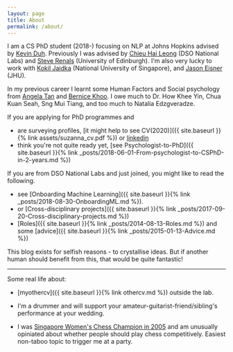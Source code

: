 ```yaml
---
layout: page
title: About
permalink: /about/
---
```


I am a CS PhD student (2018-) focusing on NLP at Johns Hopkins advised by [Kevin Duh](http://cs.jhu.edu/~kevinduh/). Previously I was advised by [Chieu Hai
Leong](https://chaileon.github.io) (DSO National Labs) and [Steve Renals](http://homepages.inf.ed.ac.uk/srenals/) (University of Edinburgh). I'm
also very lucky to work with [Kokil Jaidka](https://kokiljaidka.wordpress.com/about/) (National University of Singapore), and [Jason Eisner](www.cs.jhu.edu/~jason) (JHU).

In my previous career I learnt some Human Factors and Social psychology from [Angela Tan](https://www.linkedin.com/in/angela-tan-aa67487/) and [Bernice Khoo](https://www.linkedin.com/in/bernicekhoo/?originalSubdomain=sg). I owe much to Dr. How Khee Yin, Chua Kuan Seah, Sng Mui Tiang, and too much to Natalia Edzgveradze.

If you are applying for PhD programmes and

 * are surveying profiles, [it might help to see CV(2020)]({{ site.baseurl }}{% link assets/suzanna_cv.pdf %}) or [linkedin](https://www.linkedin.com/in/suzanna-sia-83b032bb)
 * think you're not quite ready yet, [see Psychologist-to-PhD]({{ site.baseurl }}{% link _posts/2018-06-01-From-psychologist-to-CSPhD-in-2-years.md %})

If you are from DSO National Labs and just joined, you might like to read the following. 
 
 * see [Onboarding Machine Learning]({{ site.baseurl }}{% link _posts/2018-08-30-OnboardingML.md %}). 
 * or [Cross-disciplinary projects]({{ site.baseurl }}{% link _posts/2017-09-20-Cross-disciplinary-projects.md %})
 * [Roles]({{ site.baseurl }}{% link _posts/2014-08-13-Roles.md %}) and some [advice]({{ site.baseurl }}{% link _posts/2015-01-13-Advice.md %})

This blog exists for selfish reasons - to crystallise ideas. But if another human should benefit from this, that would be quite fantastic!

--- 
Some real life about:

* [myothercv]({{ site.baseurl }}{% link othercv.md %}) outside the lab. 

* I'm a drummer and will support your amateur-guitarist-friend/sibling's performance at your wedding.

* I was [Singapore Women's Chess Champion in 2005](https://en.wikipedia.org/wiki/Singaporean_Chess_Championship) and am unusually opiniated about whether people should play chess competitively. Easiest non-taboo topic to trigger me at a party.
